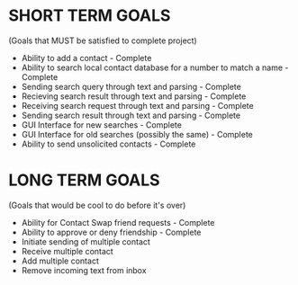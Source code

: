# SHORT TERM GOALS #
(Goals that MUST be satisfied to complete project)
  * Ability to add a contact - Complete
  * Ability to search local contact database for a number to match a name - Complete
  * Sending search query through text and parsing - Complete
  * Recieving search result through text and parsing - Complete
  * Receiving search request through text and parsing - Complete
  * Sending search result through text and parsing - Complete
  * GUI Interface for new searches - Complete
  * GUI Interface for old searches (possibly the same) - Complete
  * Ability to send unsolicited contacts - Complete


# LONG TERM GOALS #
(Goals that would be cool to do before it's over)
  * Ability for Contact Swap friend requests - Complete
  * Ability to approve or deny friendship - Complete
  * Initiate sending of multiple contact
  * Receive multiple contact
  * Add multiple contact
  * Remove incoming text from inbox